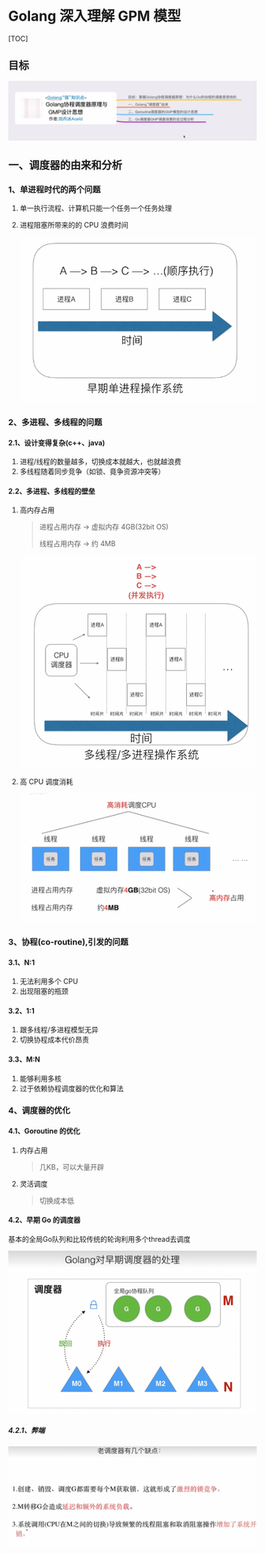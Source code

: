# Golang 深入理解 GPM 模型

[TOC]

## 目标

![intention](img/intention.png)

## 一、调度器的由来和分析

### 1、单进程时代的两个问题

1. 单一执行流程、计算机只能一个任务一个任务处理
2. 进程阻塞所带来的的 CPU 浪费时间

   ![one](img/one.png)

### 2、多进程、多线程的问题

#### 2.1、设计变得复杂(c++、java)

1. 进程/线程的数量越多，切换成本就越大，也就越浪费
2. 多线程随着同步竞争（如锁、竟争资源冲突等）

#### 2.2、多进程、多线程的壁垒

1. 高内存占用

   > 进程占用内存 -> 虚拟内存 4GB(32bit OS)
   >
   > 线程占用内存 -> 约 4MB

   ![two](img/two.png)

2. 高 CPU 调度消耗

   ![three](img/three.png)

### 3、协程(co-routine),引发的问题

#### 3.1、N:1

1. 无法利用多个 CPU
2. 出现阻塞的瓶颈

#### 3.2、1:1

1. 跟多线程/多进程模型无异
2. 切换协程成本代价昂责

#### 3.3、M:N

1. 能够利用多核
2. 过于依赖协程调度器的优化和算法

### 4、调度器的优化

#### 4.1、Goroutine 的优化

1. 内存占用
   > 几KB，可以大量开辟
2. 灵活调度
   > 切换成本低

#### 4.2、早期 Go 的调度器

基本的全局Go队列和比较传统的轮询利用多个thread去调度

![four](img/four.png)

##### 4.2.1、弊端
![five](img/five.png)
